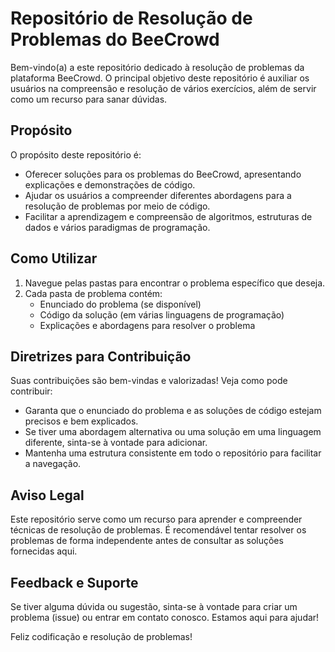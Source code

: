 # Repositório de Resolução de Problemas do BeeCrowd

Bem-vindo(a) a este repositório dedicado à resolução de problemas da plataforma BeeCrowd. O principal objetivo deste repositório é auxiliar os usuários na compreensão e resolução de vários exercícios, além de servir como um recurso para sanar dúvidas.

## Propósito
O propósito deste repositório é:

- Oferecer soluções para os problemas do BeeCrowd, apresentando explicações e demonstrações de código.
- Ajudar os usuários a compreender diferentes abordagens para a resolução de problemas por meio de código.
- Facilitar a aprendizagem e compreensão de algoritmos, estruturas de dados e vários paradigmas de programação.

## Como Utilizar
1. Navegue pelas pastas para encontrar o problema específico que deseja.
2. Cada pasta de problema contém:
   - Enunciado do problema (se disponível)
   - Código da solução (em várias linguagens de programação)
   - Explicações e abordagens para resolver o problema

## Diretrizes para Contribuição
Suas contribuições são bem-vindas e valorizadas! Veja como pode contribuir:
- Garanta que o enunciado do problema e as soluções de código estejam precisos e bem explicados.
- Se tiver uma abordagem alternativa ou uma solução em uma linguagem diferente, sinta-se à vontade para adicionar.
- Mantenha uma estrutura consistente em todo o repositório para facilitar a navegação.


## Aviso Legal
Este repositório serve como um recurso para aprender e compreender técnicas de resolução de problemas. É recomendável tentar resolver os problemas de forma independente antes de consultar as soluções fornecidas aqui.

## Feedback e Suporte
Se tiver alguma dúvida ou sugestão, sinta-se à vontade para criar um problema (issue) ou entrar em contato conosco. Estamos aqui para ajudar!

Feliz codificação e resolução de problemas!
